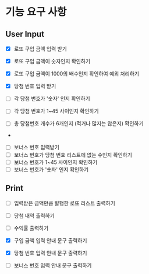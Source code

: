 # 기능 요구 사항
## User Input
- [x] 로또 구입 금액 입력 받기
- [x] 로또 구입 금액이 숫자인지 확인하기
- [x] 로또 구입 금액이 1000의 배수인지 확인하여 예외 처리하기

- [x] 당첨 번호 입력 받기
- [ ] 각 당첨 번호가 '숫자' 인지 확인하기
- [ ] 각 당첨 번호가 1~45 사이인지 확인하기
- [ ] 총 당첨번호 개수가 6개인지 (적거나 많지는 않은지) 확인하기
- 
- [ ] 보너스 번호 입력받기
- [ ] 보너스 번호가 당첨 번호 리스트에 없는 수인지 확인하기
- [ ] 보너스 번호가 1~45 사이인지 확인하기
- [ ] 보너스 번호가 '숫자' 인지 확인하기

## Print
- [ ] 입력받은 금액만큼 발행한 로또 리스트 출력하기
- [ ] 당첨 내역 출력하기
- [ ] 수익률 출력하기

- [x] 구입 금액 입력 안내 문구 출력하기
- [x] 당첨 번호 입력 안내 문구 출력하기
- [ ] 보너스 번호 입력 안내 문구 출력하기